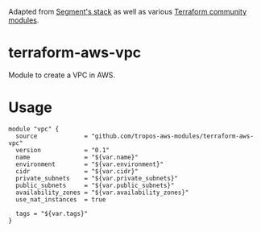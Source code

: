Adapted from [Segment's stack](https://github.com/segmentio/stack) as well as various [Terraform community modules](https://github.com/terraform-aws-modules).

# terraform-aws-vpc
Module to create a VPC in AWS.

# Usage
```hcl
module "vpc" {
  source             = "github.com/tropos-aws-modules/terraform-aws-vpc"
  version            = "0.1"
  name               = "${var.name}"
  environment        = "${var.environment}"
  cidr               = "${var.cidr}"
  private_subnets    = "${var.private_subnets}"
  public_subnets     = "${var.public_subnets}"
  availability_zones = "${var.availability_zones}"
  use_nat_instances  = true

  tags = "${var.tags}"
}
```
